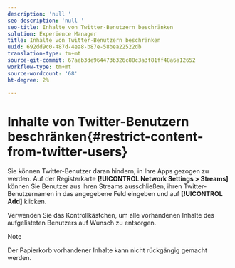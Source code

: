 ```yaml
---
description: 'null '
seo-description: 'null '
seo-title: Inhalte von Twitter-Benutzern beschränken
solution: Experience Manager
title: Inhalte von Twitter-Benutzern beschränken
uuid: 692dd9c0-487d-4ea8-b87e-58bea22522db
translation-type: tm+mt
source-git-commit: 67aeb3de964473b326c88c3a3f81ff48a6a12652
workflow-type: tm+mt
source-wordcount: '68'
ht-degree: 2%

---
```



# Inhalte von Twitter-Benutzern beschränken{#restrict-content-from-twitter-users}

Sie können Twitter-Benutzer daran hindern, in Ihre Apps gezogen zu werden. Auf der Registerkarte **[!UICONTROL Network Settings > Streams]** können Sie Benutzer aus Ihren Streams ausschließen, ihren Twitter-Benutzernamen in das angegebene Feld eingeben und auf **[!UICONTROL Add]** klicken.

Verwenden Sie das Kontrollkästchen, um alle vorhandenen Inhalte des aufgelisteten Benutzers auf Wunsch zu entsorgen.

>[!NOTE]
>
>Der Papierkorb vorhandener Inhalte kann nicht rückgängig gemacht werden.

